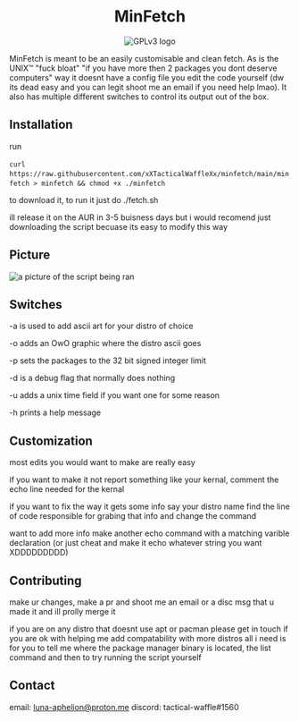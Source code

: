 <h1 align="center"> 
MinFetch
</h1>

<p align="center"> 
<img src="https://www.gnu.org/graphics/gplv3-with-text-84x42.png" alt="GPLv3 logo">
<a href="https://aur.archlinux.org/packages/minfetch"
<img src="https://raw.githubusercontent.com/xXTacticalWaffleXx/minfetch/main/aur.png" alt="get it on the aur">
</a>
</center>

MinFetch is meant to be an easily customisable and clean fetch.
As is the UNIX™ "fuck bloat" "if you have more then 2 packages
you dont deserve computers" way it doesnt have a config file
you edit the code yourself (dw its dead easy and you can legit
shoot me an email if you need help lmao). It also has multiple
different switches to control its output out of the box.

## Installation

run

```curl https://raw.githubusercontent.com/xXTacticalWaffleXx/minfetch/main/minfetch > minfetch && chmod +x ./minfetch```

to download it, to run it just do ./fetch.sh

ill release it on the AUR in 3-5 buisness days but i would recomend just downloading the script becuase its easy to modify this way

## Picture

<img src="https://cdn.discordapp.com/attachments/799848965905842197/1010810791726940190/unknown.png" alt="a picture of the script being ran">

## Switches

-a is used to add ascii art for your distro of choice

-o adds an OwO graphic where the distro ascii goes

-p sets the packages to the 32 bit signed integer limit

-d is a debug flag that normally does nothing

-u adds a unix time field if you want one for some reason

-h prints a help message

## Customization

most edits you would want to make are really easy

if you want to make it not report something like your kernal,
comment the echo line needed for the kernal

if you want to fix the way it gets some info say your distro name
find the line of code responsible for grabing that info and
change the command

want to add more info
make another echo command with a matching varible declaration
(or just cheat and make it echo whatever string you want
XDDDDDDDDD)

## Contributing
make ur changes, make a pr and shoot me an email or a disc msg that u made it and ill prolly merge it

if you are on any distro that doesnt use apt or pacman please get in touch if you are ok with helping me add compatability with more distros
all i need is for you to tell me where the package manager binary is located, the list command and then to try running the script yourself

## Contact

email: luna-aphelion@proton.me
discord: tactical-waffle#1560
